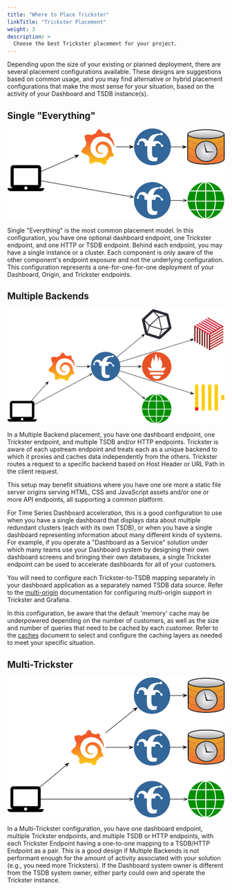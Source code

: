 ```yaml
---
title: "Where to Place Trickster"
linkTitle: "Trickster Placement"
weight: 3
description: >
  Choose the best Trickster placement for your project.
---
```


Depending upon the size of your existing or planned deployment, there are several placement configurations available. These designs are suggestions based on common usage, and you may find alternative or hybrid placement configurations that make the most sense for your situation, based on the activity of your Dashboard and TSDB instance(s).

## Single "Everything"

<img src="deploy-single-everything-1.png" alt="Diagram of one optional dashboard endpoint, one Trickster endpoint, and one HTTP or TSDB endpoint." width="605"/>

Single "Everything" is the most common placement model. In this configuration, you have one optional dashboard endpoint, one Trickster endpoint, and one HTTP or TSDB endpoint. Behind each endpoint, you may have a single instance or a cluster. Each component is only aware of the other component's endpoint exposure and not the underlying configuration. This configuration represents a one-for-one-for-one deployment of your Dashboard, Origin, and Trickster endpoints.

## Multiple Backends

<img src="deploy-multi-origin-1.png" alt="Diagram of one dashboard endpoint, one Trickster endpoint, and multiple TSDB and/or HTTP endpoints." width="762"/>

In a Multiple Backend placement, you have one dashboard endpoint, one Trickster endpoint, and multiple TSDB and/or HTTP endpoints. Trickster is aware of each upstream endpoint and treats each as a unique backend to which it proxies and caches data independently from the others. Trickster routes a request to a specific backend based on Host Header or URL Path in the client request.

This setup may benefit situations where you have one ore more a static file server origins serving HTML, CSS and JavaScript assets and/or one or more API endpoints, all supporting a common platform.

For Time Series Dashboard acceleration, this is a good configuration to use when you have a single dashboard that displays data about multiple redundant clusters (each with its own TSDB), or when you have a single dashboard representing information about many different kinds of systems. For example, if you operate a "Dashboard as a Service" solution under which many teams use your Dashboard system by designing their own dashboard screens and bringing their own databases, a single Trickster endpoint can be used to accelerate dashboards for all of your customers.

You will need to configure each Trickster-to-TSDB mapping separately in your dashboard application as a separately named TSDB data source. Refer to the [multi-origin](./multi-origin.md) documentation for configuring multi-origin support in Trickster and Grafana.

In this configuration, be aware that the default 'memory' cache may be underpowered depending on the number of customers, as well as the size and number of queries that need to be cached by each customer. Refer to the [caches](./caches.md) document to select and configure the caching layers as needed to meet your specific situation.

## Multi-Trickster

<img src="deploy-multi-trickster-1.png" alt="Diagram of one dashboard endpoint, multiple Trickster endpoints, and multiple TSDB or HTTP endpoints, with each Trickster Endpoint having a one-to-one mapping to a TSDB/HTTP Endpoint as a pair." width="611"/>

In a Multi-Trickster configuration, you have one dashboard endpoint, multiple Trickster endpoints, and multiple TSDB or HTTP endpoints, with each Trickster Endpoint having a one-to-one mapping to a TSDB/HTTP Endpoint as a pair. This is a good design if Multiple Backends is not performant enough for the amount of activity associated with your solution (e.g., you need more Tricksters). If the Dashboard system owner is different from the TSDB system owner, either party could own and operate the Trickster instance.
